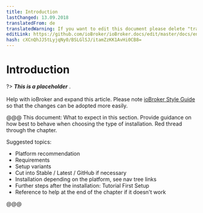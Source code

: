 ```yaml
---
title: Introduction
lastChanged: 13.09.2018
translatedFrom: de
translatedWarning: If you want to edit this document please delete "translatedFrom" field, elsewise this document will be translated automatically again
editLink: https://github.com/ioBroker/ioBroker.docs/edit/master/docs/en/install/README.md
hash: cXCnQhJJ5tLyjqNy0/BSLGlSJ/itamZzKK1AvHi0CB8=
---
```

# Introduction
?> ***This is a placeholder*** .<br><br> Help with ioBroker and expand this article. Please note [ioBroker Style Guide](https://www.iobroker.net/#de/documentation/community/styleguidedoc.md) so that the changes can be adopted more easily.

@@@ This document: What to expect in this section. Provide guidance on how best to behave when choosing the type of installation. Red thread through the chapter.

Suggested topics:

* Platform recommendation
* Requirements
* Setup variants
* Cut into Stable / Latest / GitHub if necessary
* Installation depending on the platform, see nav tree links
* Further steps after the installation: Tutorial First Setup
* Reference to help at the end of the chapter if it doesn't work

@@@